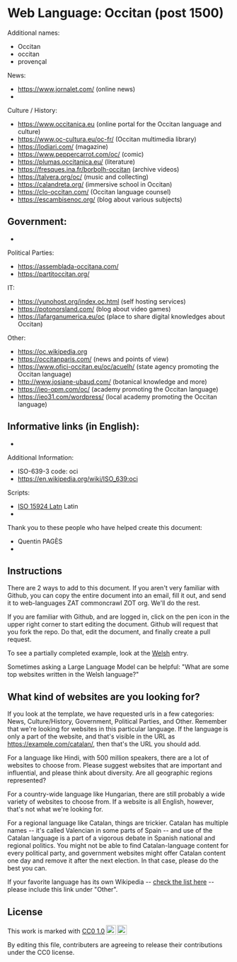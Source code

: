 # Web Language: Occitan (post 1500)

Additional names:
- Occitan
- occitan
- provençal

News:
- https://www.jornalet.com/ (online news)
- 

Culture / History:
- https://www.occitanica.eu (online portal for the Occitan language and culture)
- https://www.oc-cultura.eu/oc-fr/ (Occitan multimedia library)
- https://lodiari.com/ (magazine)
- https://www.peppercarrot.com/oc/ (comic)
- https://plumas.occitanica.eu/ (literature)
- https://fresques.ina.fr/borbolh-occitan (archive videos)
- https://talvera.org/oc/ (music and collecting)
- https://calandreta.org/ (immersive school in Occitan)
- https://clo-occitan.com/ (Occitan language counsel)
- https://escambisenoc.org/ (blog about various subjects)

Government:
- 
- 

Political Parties:
- https://assemblada-occitana.com/
- https://partitoccitan.org/

IT:
- https://yunohost.org/index.oc.html (self hosting services)
- https://potonorsland.com/ (blog about video games)
- https://lafarganumerica.eu/oc (place to share digital knowledges about Occitan)

Other:
- https://oc.wikipedia.org
- https://occitanparis.com/ (news and points of view)
- https://www.ofici-occitan.eu/oc/acuelh/ (state agency promoting the Occitan language)
- http://www.josiane-ubaud.com/ (botanical knowledge and more)
- https://ieo-opm.com/oc/ (academy promoting the Occitan language)
- https://ieo31.com/wordpress/ (local academy promoting the Occitan language)

Informative links (in English):
- 
- 

Additional Information:
- ISO-639-3 code: oci
- https://en.wikipedia.org/wiki/ISO_639:oci


Scripts:
- <a href="https://en.wikipedia.org/wiki/ISO_15924">ISO 15924 Latn</a> Latin
- 

Thank you to these people who have helped create this document:
- Quentin PAGÈS
- 

## Instructions

There are 2 ways to add to this document. If you aren't very familiar
with Github, you can copy the entire document into an email, fill it
out, and send it to web-languages ZAT commoncrawl ZOT org. We'll do the rest.

If you are familiar with Github, and are logged in, click on the pen
icon in the upper right corner to start editing the document.
Github will request that you fork the repo. Do that, edit the
document, and finally create a pull request.

To see a partially completed example, look at the
[Welsh](../living/welsh.md) entry.

Sometimes asking a Large Language Model can be helpful: "What are some
top websites written in the Welsh language?"

## What kind of websites are you looking for?

If you look at the template, we have requested urls in a few
categories: News, Culture/History, Government, Political Parties, and
Other. Remember that we're looking for websites in this particular
language. If the language is only a part of the website, and that's
visible in the URL as https://example.com/catalan/, then that's the
URL you should add.

For a language like Hindi, with 500 million speakers, there are a lot
of websites to choose from. Please suggest websites that are important
and influential, and please think about diversity. Are all geographic
regions represented?

For a country-wide language like Hungarian, there are still probably a
wide variety of websites to choose from. If a website is all English,
however, that's not what we're looking for.

For a regional language like Catalan, things are trickier. Catalan has
multiple names -- it's called Valencian in some parts of Spain -- and
use of the Catalan language is a part of a vigorous debate in Spanish
national and regional politics. You might not be able to find
Catalan-language content for every political party, and government
websites might offer Catalan content one day and remove it after
the next election. In that case, please do the best you can.

If your favorite language has its own Wikipedia -- [check the list here](https://en.wikipedia.org/wiki/List_of_Wikipedias) --
please include this link under "Other".

## License

<p xmlns:cc="http://creativecommons.org/ns#" >This work is marked with <a href="https://creativecommons.org/publicdomain/zero/1.0/?ref=chooser-v1" target="_blank" rel="license noopener noreferrer" style="display:inline-block;">CC0 1.0<img style="height:22px!important;margin-left:3px;vertical-align:text-bottom;" src="https://mirrors.creativecommons.org/presskit/icons/cc.svg?ref=chooser-v1" alt=""><img style="height:22px!important;margin-left:3px;vertical-align:text-bottom;" src="https://mirrors.creativecommons.org/presskit/icons/zero.svg?ref=chooser-v1" alt=""></a></p>

By editing this file, contributers are agreeing to release their contributions under the CC0 license.
